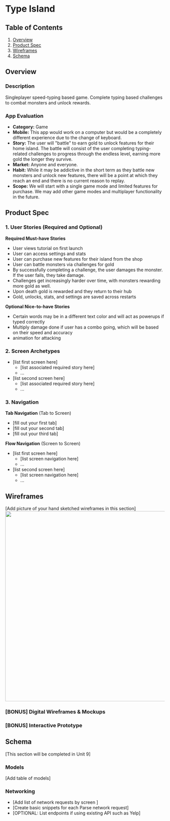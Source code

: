 # Type Island

## Table of Contents
1. [Overview](#Overview)
1. [Product Spec](#Product-Spec)
1. [Wireframes](#Wireframes)
2. [Schema](#Schema)

## Overview
### Description
Singleplayer speed-typing based game. Complete typing based challenges to combat monsters and unlock rewards.

### App Evaluation

- **Category:** Game
- **Mobile:** This app would work on a computer but would be a completely different experience due to the change of keyboard. 
- **Story:** The user will "battle" to earn gold to unlock features for their home island. The battle will consist of the user completing typing-related challenges to progress through the endless level, earning more gold the longer they survive.
- **Market:** Anyone and everyone.
- **Habit:** While it may be addictive in the short term as they battle new monsters and unlock new features, there will be a point at which they reach an end and there is no current reason to replay.
- **Scope:** We will start with a single game mode and limited features for purchase. We may add other game modes and multiplayer functionality in the future.

## Product Spec

### 1. User Stories (Required and Optional)

**Required Must-have Stories**

* User views tutorial on first launch
* User can access settings and stats
* User can purchase new features for their island from the shop
* User can battle monsters via challenges for gold
* By successfully completing a challenge, the user damages the monster. If the user fails, they take damage.
* Challenges get increasingly harder over time, with monsters rewarding more gold as well.
* Upon death gold is rewarded and they return to their hub
* Gold, unlocks, stats, and settings are saved across restarts


**Optional Nice-to-have Stories**

* Certain words may be in a different text color and will act as powerups if typed correctly
* Multiply damage done if user has a combo going, which will be based on their speed and accuracy
* animation for attacking

### 2. Screen Archetypes

* [list first screen here]
   * [list associated required story here]
   * ...
* [list second screen here]
   * [list associated required story here]
   * ...

### 3. Navigation

**Tab Navigation** (Tab to Screen)

* [fill out your first tab]
* [fill out your second tab]
* [fill out your third tab]

**Flow Navigation** (Screen to Screen)

* [list first screen here]
   * [list screen navigation here]
   * ...
* [list second screen here]
   * [list screen navigation here]
   * ...

## Wireframes
[Add picture of your hand sketched wireframes in this section]
<img src="YOUR_WIREFRAME_IMAGE_URL" width=600>

### [BONUS] Digital Wireframes & Mockups

### [BONUS] Interactive Prototype

## Schema 
[This section will be completed in Unit 9]
### Models
[Add table of models]
### Networking
- [Add list of network requests by screen ]
- [Create basic snippets for each Parse network request]
- [OPTIONAL: List endpoints if using existing API such as Yelp]
